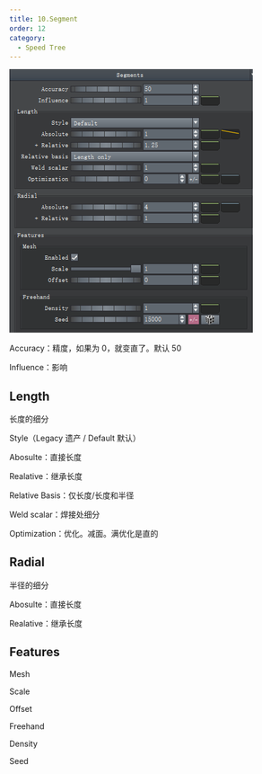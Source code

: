 ```yaml
---
title: 10.Segment
order: 12
category:
  - Speed Tree
---
```

![speedtree-20220417063344](../ASSETS/SpeedTree-20220417063344.png)

Accuracy：精度，如果为 0，就变直了。默认 50

Influence：影响

## Length

长度的细分

Style（Legacy 遗产 / Default 默认）

Abosulte：直接长度

Realative：继承长度

Relative Basis：仅长度/长度和半径

Weld scalar：焊接处细分

Optimization：优化。减面。满优化是直的

## Radial

半径的细分

Abosulte：直接长度

Realative：继承长度

## Features

Mesh

Scale

Offset

Freehand

Density

Seed
